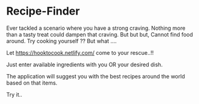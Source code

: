 # Recipe-Finder

Ever tackled a scenario where you have a strong craving. Nothing more than a tasty treat could dampen that craving. But but but, Cannot find food around. Try cooking yourself ?? But what ....

Let https://hooktocook.netlify.com/ come to your rescue..!!

Just enter available ingredients with you OR your desired dish.

The application will suggest you with the best recipes around the world based on that items.

Try it..
